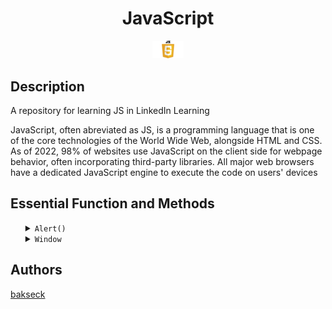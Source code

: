 <h1>JavaScript</h1>

<a href="https://www.google.com/url?sa=t&rct=j&q=&esrc=s&source=web&cd=&cad=rja&uact=8&ved=2ahUKEwiX14azlpf-AhV_VqQEHbsxAd4QFnoECAkQAw&url=https%3A%2F%2Fdeveloper.mozilla.org%2Ffr%2Fdocs%2FWeb%2FJavaScript&usg=AOvVaw3uYl_oe3-ZOaN7bhE_-gGy"><p align="center"><img src="img/JavaScript-Logo.png" width="50px"/></p></a>

<style>
    h1 {
        text-align : center ;
    }
</style>

<script>
    alert("Bonjour")
</script>

<h2> Description </h2>
A repository for learning JS in LinkedIn Learning

 <p>JavaScript, often abreviated as JS, is a programming language that is one of the core technologies of the World Wide Web, alongside HTML and CSS. As of 2022, 98% of websites use JavaScript on the client side for webpage behavior, often incorporating third-party libraries. All major web browsers have a dedicated JavaScript engine to execute the code on users' devices</p>

<h2> Essential Function and Methods </h2>
<ul>
    <details>
        <summary>
            <code>Alert()</code>
        </summary>
            <br>
            <p>&nbsp;&nbsp;&nbsp;&nbsp;The alert() method in JavaScript is used to display a virtual alert box
            It is mostly used to give a warning message to the users. It displays an alert dialog box that consists of some specified message (which is optional) and an OK button</p>
    </details>
    <details>
        <summary>
            <code>Window</code>
        </summary>
            <br>
            <p>&nbsp;&nbsp;&nbsp;&nbsp;The window object is supported by all browsers. It represents the browser's window.
            All global JavaScript objects, functions, and variables automatically become members of the window object.
            Global variables are properties of the window object.
            Global functions are methods of the window object.</p>
    </details>
</ul>

<h2>Authors</h2>
<a href="github.com/bakseck">bakseck</a>

